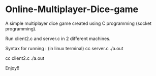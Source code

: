 # Online-Multiplayer-Dice-game
A simple multiplayer dice game created using C programming (socket programming).

Run client2.c  and server.c in 2 different machines.


Syntax for running : (in linux terminal)
cc server.c
./a.out <port number>

cc client2.c
./a.out <server ipaddress> <port number>

Enjoy!!
